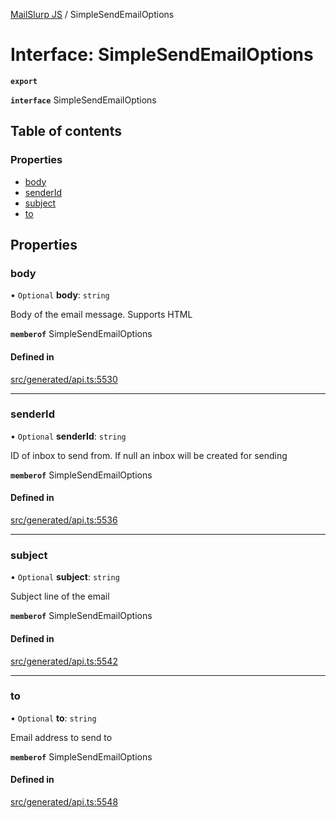 [MailSlurp JS](../README.md) / SimpleSendEmailOptions

# Interface: SimpleSendEmailOptions

**`export`**

**`interface`** SimpleSendEmailOptions

## Table of contents

### Properties

- [body](SimpleSendEmailOptions.md#body)
- [senderId](SimpleSendEmailOptions.md#senderid)
- [subject](SimpleSendEmailOptions.md#subject)
- [to](SimpleSendEmailOptions.md#to)

## Properties

### body

• `Optional` **body**: `string`

Body of the email message. Supports HTML

**`memberof`** SimpleSendEmailOptions

#### Defined in

[src/generated/api.ts:5530](https://github.com/mailslurp/mailslurp-client/blob/5523864/src/generated/api.ts#L5530)

___

### senderId

• `Optional` **senderId**: `string`

ID of inbox to send from. If null an inbox will be created for sending

**`memberof`** SimpleSendEmailOptions

#### Defined in

[src/generated/api.ts:5536](https://github.com/mailslurp/mailslurp-client/blob/5523864/src/generated/api.ts#L5536)

___

### subject

• `Optional` **subject**: `string`

Subject line of the email

**`memberof`** SimpleSendEmailOptions

#### Defined in

[src/generated/api.ts:5542](https://github.com/mailslurp/mailslurp-client/blob/5523864/src/generated/api.ts#L5542)

___

### to

• `Optional` **to**: `string`

Email address to send to

**`memberof`** SimpleSendEmailOptions

#### Defined in

[src/generated/api.ts:5548](https://github.com/mailslurp/mailslurp-client/blob/5523864/src/generated/api.ts#L5548)
